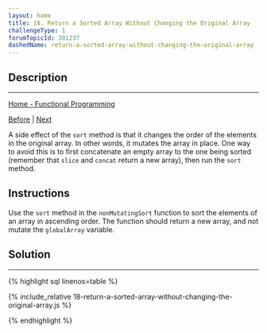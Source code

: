 ```yaml
---
layout: home
title: 18. Return a Sorted Array Without Changing the Original Array
challengeType: 1
forumTopicId: 301237
dashedName: return-a-sorted-array-without-changing-the-original-array
---
```


<div class="row">
<div class="columnStmt" markdown="1">

## Description
------

[Home -  Functional Programming](./README.md) 

[Before](./17-sort-an-array-alphabetically-using-the-sort-method.md)  | [Next](./19-split-a-string-into-an-array-using-the-split-method.md) 

A side effect of the `sort` method is that it changes the order of the elements in the original array. In other words, it mutates the array in place. One way to avoid this is to first concatenate an empty array to the one being sorted (remember that `slice` and `concat` return a new array), then run the `sort` method.

##  Instructions 

Use the `sort` method in the `nonMutatingSort` function to sort the elements of an array in ascending order. The function should return a new array, and not mutate the `globalArray` variable.

</div>
<div class="columnSol" markdown="1">

## Solution
------

{% highlight sql linenos=table %}

{% include_relative 18-return-a-sorted-array-without-changing-the-original-array.js %}

{% endhighlight %}

</div>
</div>

